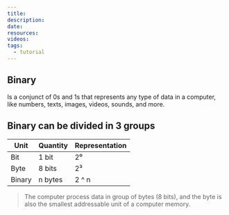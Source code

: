 ```yaml
---
title: 
description: 
date: 
resources: 
videos: 
tags:
  - tutorial
---
```

## Binary
Is a conjunct of 0s and 1s that represents any type of data in a computer, like numbers, texts, images, videos, sounds, and more.

## Binary can be divided in 3 groups

| Unit   | Quantity | Representation |
| ------ | -------- | -------------- |
| Bit    | 1 bit    | 2⁰             |
| Byte   | 8 bits   | 2³             |
| Binary | n bytes  | 2 ^ n          |

> The computer process data in group of bytes (8 bits), and
> the byte is also the smallest addressable unit of a computer memory.
